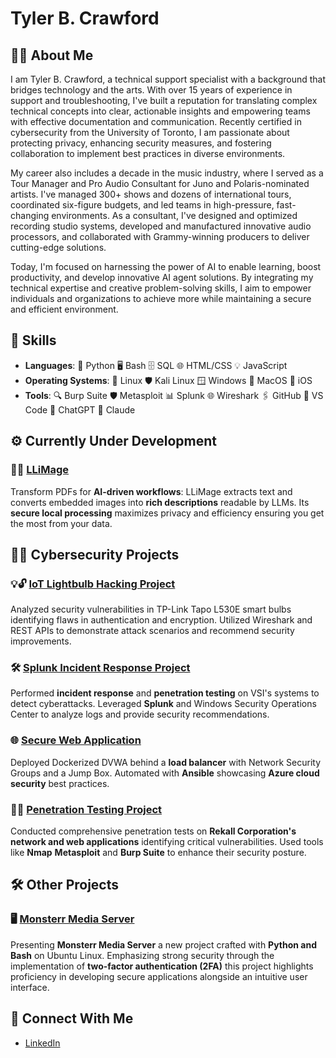 # Tyler B. Crawford

## 🧑‍💻 About Me

I am Tyler B. Crawford, a technical support specialist with a background that bridges technology and the arts. With over 15 years of experience in support and troubleshooting, I've built a reputation for translating complex technical concepts into clear, actionable insights and empowering teams with effective documentation and communication. Recently certified in cybersecurity from the University of Toronto, I am passionate about protecting privacy, enhancing security measures, and fostering collaboration to implement best practices in diverse environments.

My career also includes a decade in the music industry, where I served as a Tour Manager and Pro Audio Consultant for Juno and Polaris-nominated artists. I've managed 300+ shows and dozens of international tours, coordinated six-figure budgets, and led teams in high-pressure, fast-changing environments. As a consultant, I've designed and optimized recording studio systems, developed and manufactured innovative audio processors, and collaborated with Grammy-winning producers to deliver cutting-edge solutions.

Today, I'm focused on harnessing the power of AI to enable learning, boost productivity, and develop innovative AI agent solutions. By integrating my technical expertise and creative problem-solving skills, I aim to empower individuals and organizations to achieve more while maintaining a secure and efficient environment.
## 🚀 Skills

- **Languages**: 🐍 Python 🖥️ Bash 🗄️ SQL 🌐 HTML/CSS 💡 JavaScript
- **Operating Systems**: 🐧 Linux 🛡️ Kali Linux 🪟 Windows 🍎 MacOS 📱 iOS
- **Tools**: 🔍 Burp Suite 🛡️ Metasploit 📊 Splunk 🌐 Wireshark 🖇️ GitHub 📝 VS Code 🤖 ChatGPT 🔮 Claude

## ⚙️ Currently Under Development

### 📄✨ [LLiMage](https://github.com/tylerbcrawford/llimage)
Transform PDFs for **AI-driven workflows**: LLiMage extracts text and converts embedded images into **rich descriptions** readable by LLMs. Its **secure local processing** maximizes privacy and efficiency ensuring you get the most from your data.

## 🕵️‍♂️ Cybersecurity Projects

### 💡🔓 [IoT Lightbulb Hacking Project](https://github.com/tylerbcrawford/iot-vulnerability-analysis)
Analyzed security vulnerabilities in TP-Link Tapo L530E smart bulbs identifying flaws in authentication and encryption. Utilized Wireshark and REST APIs to demonstrate attack scenarios and recommend security improvements.

### 🛠️ [Splunk Incident Response Project](https://github.com/tylerbcrawford/vsi-splunk-siem)
Performed **incident response** and **penetration testing** on VSI's systems to detect cyberattacks. Leveraged **Splunk** and Windows Security Operations Center to analyze logs and provide security recommendations.

### 🌐 [Secure Web Application](https://github.com/tylerbcrawford/azure-cloud-security)
Deployed Dockerized DVWA behind a **load balancer** with Network Security Groups and a Jump Box. Automated with **Ansible** showcasing **Azure cloud security** best practices.

### 🕵️‍♀️ [Penetration Testing Project](https://github.com/tylerbcrawford/rekall-penetration-testing)
Conducted comprehensive penetration tests on **Rekall Corporation's network and web applications** identifying critical vulnerabilities. Used tools like **Nmap** **Metasploit** and **Burp Suite** to enhance their security posture.

## 🛠️ Other Projects

### 🖥️ [Monsterr Media Server](https://github.com/tylerbcrawford/monsterr-media-server)
Presenting **Monsterr Media Server** a new project crafted with **Python and Bash** on Ubuntu Linux. Emphasizing strong security through the implementation of **two-factor authentication (2FA)** this project highlights proficiency in developing secure applications alongside an intuitive user interface.

## 🤝 Connect With Me

- [LinkedIn](https://www.linkedin.com/in/tylerbcrawford)
